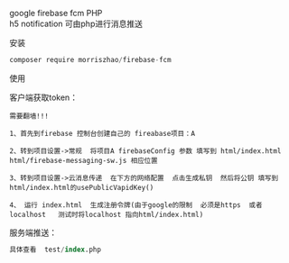 google  firebase fcm PHP  
h5 notification 可由php进行消息推送 



安装
```sql
composer require morriszhao/firebase-fcm
```

使用

客户端获取token：
````
需要翻墙!!!

1、首先到firebase 控制台创建自己的 fireabase项目：A

2、转到项目设置->常规  将项目A firebaseConfig 参数 填写到 html/index.html  html/firebase-messaging-sw.js 相应位置

3、转到项目设置->云消息传递  在下方的网络配置  点击生成私钥  然后将公钥 填写到 html/index.html的usePublicVapidKey()

4、 运行 index.html  生成注册令牌(由于google的限制  必须是https  或者localhost   测试时将localhost 指向html/index.html)

````

服务端推送：
```sql
具体查看  test/index.php
```



